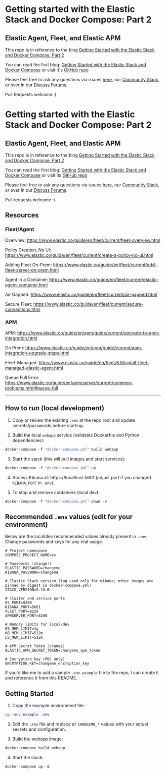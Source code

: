 # Getting started with the Elastic Stack and Docker Compose: Part 2
## Elastic Agent, Fleet, and Elastic APM

This repo is in reference to the blog [Getting Started with the Elastic Stack and Docker Compose: Part 2](https://www.elastic.co/blog/getting-started-with-the-elastic-stack-and-docker-compose-part-2)

You can read the first blog: [Getting Started with the Elastic Stack and Docker Compose](https://www.elastic.co/blog/getting-started-with-the-elastic-stack-and-docker-compose) or visit it's [GitHub repo](https://github.com/elkninja/elastic-stack-docker-part-one)

Please feel free to ask any questions via issues [here](https://github.com/elkninja/elastic-stack-docker-part-two/issues), our [Community Slack](https://ela.st/slack), or over in our [Discuss Forums](https://discuss.elastic.co/).

Pull Requests welcome :)

 
# Getting started with the Elastic Stack and Docker Compose: Part 2
## Elastic Agent, Fleet, and Elastic APM

This repo is in reference to the blog [Getting Started with the Elastic Stack and Docker Compose: Part 2](https://www.elastic.co/blog/getting-started-with-the-elastic-stack-and-docker-compose-part-2)

You can read the first blog: [Getting Started with the Elastic Stack and Docker Compose](https://www.elastic.co/blog/getting-started-with-the-elastic-stack-and-docker-compose) or visit its [GitHub repo](https://github.com/elkninja/elastic-stack-docker-part-one)

Please feel free to ask any questions via issues [here](https://github.com/elkninja/elastic-stack-docker-part-two/issues), our [Community Slack](https://ela.st/slack), or over in our [Discuss Forums](https://discuss.elastic.co/).

Pull requests welcome :)


## Resources
### Fleet/Agent

Overview: https://www.elastic.co/guide/en/fleet/current/fleet-overview.html

Policy Creation, No UI: https://www.elastic.co/guide/en/fleet/current/create-a-policy-no-ui.html

Adding Fleet On-Prem: https://www.elastic.co/guide/en/fleet/current/add-fleet-server-on-prem.html

Agent in a Container: https://www.elastic.co/guide/en/fleet/current/elastic-agent-container.html

Air Gapped: https://www.elastic.co/guide/en/fleet/current/air-gapped.html

Secure Fleet: https://www.elastic.co/guide/en/fleet/current/secure-connections.html

### APM

APM: https://www.elastic.co/guide/en/apm/guide/current/upgrade-to-apm-integration.html

On Prem: https://www.elastic.co/guide/en/apm/guide/current/apm-integration-upgrade-steps.html

Fleet-Managed: https://www.elastic.co/guide/en/fleet/8.8/install-fleet-managed-elastic-agent.html

Queue Full Error: https://www.elastic.co/guide/en/apm/server/current/common-problems.html#queue-full

---

## How to run (local development)

1. Copy or review the existing `.env` at the repo root and update secrets/passwords before starting.

2. Build the local `webapp` service (validates Dockerfile and Python dependencies):

```powershell
docker-compose -f "docker-compose.yml" build webapp
```

3. Start the stack (this will pull images and start services):

```powershell
docker-compose -f "docker-compose.yml" up
```

4. Access Kibana at: https://localhost:5601 (adjust port if you changed `KIBANA_PORT` in `.env`).

5. To stop and remove containers (local dev):

```powershell
docker-compose -f "docker-compose.yml" down -v
```

## Recommended `.env` values (edit for your environment)

Below are the local/dev recommended values already present in `.env`. Change passwords and keys for any real usage.

```properties
# Project namespace
COMPOSE_PROJECT_NAME=es

# Passwords (change!)
ELASTIC_PASSWORD=changeme
KIBANA_PASSWORD=changeme

# Elastic Stack version (tag used only for Kibana; other images are pinned by digest in docker-compose.yml)
STACK_VERSION=8.10.0

# Cluster and service ports
ES_PORT=9200
KIBANA_PORT=5601
FLEET_PORT=8220
APMSERVER_PORT=8200

# Memory limits for local/dev
ES_MEM_LIMIT=1g
KB_MEM_LIMIT=512m
LS_MEM_LIMIT=512m

# APM Secret Token (change)
ELASTIC_APM_SECRET_TOKEN=changeme_apm_token

# Encryption key (POC only)
ENCRYPTION_KEY=changeme_encryption_key
```

If you'd like me to add a sample `.env.example` file to the repo, I can create it and reference it from this README.

## Getting Started

1. Copy the example environment file:

```powershell
cp .env.example .env
```

2. Edit the `.env` file and replace all `CHANGEME_*` values with your actual secrets and configuration.

3. Build the webapp image:

```powershell
docker-compose build webapp
```

4. Start the stack:

```powershell
docker-compose up -d
```
